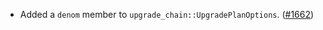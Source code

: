 *   Added a `denom` member to `upgrade_chain::UpgradePlanOptions`.
    ([#1662](https://github.com/informalsystems/ibc-rs/issues/1662))

